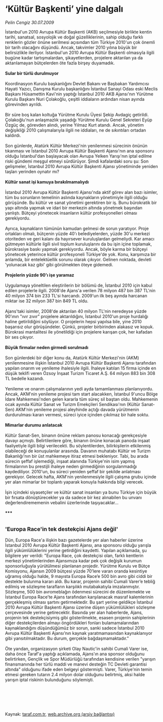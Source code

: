 # ‘Kültür Başkenti’ yine dalgalı

*Pelin Cengiz 30.07.2009*

<div class="taraf_structure_2col_1zq">
<div class="margen_n">



 <p>İstanbul'un 2010 Avrupa Kültür Başkenti (AKB) seçilmesiyle birlikte kentin tarihi, sanatsal, sosyolojik ve doğal güzelliklerinin, sahip olduğu farklı renklerin gözler önüne serilmesi açısından tüm Türkiye 2010'un çok önemli bir tarih olacağını düşündü. Ancak, takvimler 2010 yılına büyük bir belirsizlikle ilerliyor. İstanbul'un 2010 Avrupa Kültür Başkenti olmasıyla ilgili bugüne kadar tartışmalardan, şikayetlerden, projelere aktarılan ya da aktarılamayan bütçelerden öte fazla birşey duyamadık.<b> <br/><br/>Sular bir türlü durulmuyor</b> <br/><br/>Koordinasyon Kurulu başkanlığını Devlet Bakanı ve Başbakan Yardımcısı Hayati Yazıcı, Danışma Kurulu başkanlığını İstanbul Sanayi Odası eski Meclis Başkanı Hüsamettin Kavi'nin yaptığı İstanbul 2010 AKB Ajansı'nın Yürütme Kurulu Başkanı Nuri Çolakoğlu, çeşitli iddiaların ardından nisan ayında görevinden ayrıldı. <br/><br/>Bir süre boş kalan koltuğa Yürütme Kurulu Üyesi Şekip Avdagiç getirildi. Çolakoğlu'nun anlaşmazlık yaşadığı Yürütme Kurulu Genel Sekreteri Eyüp Özgüç de, görevden alındı, yerine Yılmaz Kurt atandı. Ancak, yönetim değişikliği 2010 çalışmalarıyla ilgili ne iddiaları, ne de sıkıntıları ortadan kaldırdı. <br/><br/>Son günlerde, Atatürk Kültür Merkezi'nin yenilenmesi sürecinin önünün tıkanması ve İstanbul 2010 Avrupa Kültür Başkenti Ajansı'nın ana sponsoru olduğu İstanbul'dan başlayacak olan Avrupa Yelken Yarışı'nın iptal edilme riski gündemi meşgul etmeyi sürdürüyor. Şimdi kafalardaki soru şu: Son gelişmeler, İstanbul 2010 Avrupa Kültür Başkenti Ajansı yönetiminde yeniden taşları yerinden oynatır mı? <b><br/><br/>Kültür sanat işi kamuya bırakılmamalıydı</b> <br/><br/>İstanbul 2010 Avrupa Kültür Başkenti Ajansı'nda aktif görev alan bazı isimler, tüm bu sorunların temelinin aslında kaynakların yönetimiyle ilgili olduğu görüşünde. Bu kültür ve sanat yönetimi gerektiren bir iş. Bunu bürokratik bir yapı altında yapmak ve idari bir merkezin altında yönetmek başından yanlıştı. Bütçeyi yönetecek insanların kültür profesyonelleri olması gerekiyordu. <br/><br/>Ayrıca, kaynakların tümünün kamudan gelmesi de sorun yaratıyor. Proje ortakları olmalı, bütçenin yüzde 40'ı belediyelerden, yüzde 30'u merkezi otoriteden ve geri kalanı da hayırsever kuruluşlardan gelmeliydi. Kar amacı gütmeyen kültürle ilgili sivil toplum kuruluşlarını da bu işin içine toplamak, bürokrasiye baskı yapmak gerekiyordu. Ancak, böyle karma bir bütçeyi yönetecek yeterince kültür profesyoneli Türkiye'de yok. Konu, karşımıza bir anlamda, bir entelektüellik sorunu olarak çıkıyor. Gelinen noktada, devleti 'yolunacak kaz gibi' gibi görülmekten öteye gidemedi.<b><br/><br/>Projelerin yüzde 90'ı işe yaramaz</b> <br/><br/>Uygulamaya yöneltilen eleştirilerin bir bölümü de, İstanbul 2010 için kabul edilen projelerle ilgili. 2008'de Ajans'a verilen 78 milyon 487 bin 387 TL'nin 40 milyon 374 bin 233 TL'si harcandı. 2009'un ilk beş ayında harcanan miktar ise 32 milyon 387 bin 849 TL oldu. <br/><br/>Ajans'taki isimler, 2008'de aktarılan 40 milyon TL'nin neredeyse yüzde 90'ının "ıvır zıvır" projelere aktarıldığını, İstanbul 2010'un proje hurdalığı haline getirildiğini söylüyor. O projelerin hepsi yapılsa bile, yine 2010 başarısız olur görüşündeler. Çünkü, projeler birbirinden alakasız ve kopuk. Bürokrasi mantalitesi ile yönetildiği için projelere karışan çok, her kafadan bir ses çıkıyor. <b><br/><br/>Büyük firmalar neden girmedi sorulmadı</b> <br/><br/>Son günlerdeki bir diğer konu da, Atatürk Kültür Merkezi'nin (AKM) yenilenmesine ilişkin İstanbul 2010 Avrupa Kültür Başkenti Ajansı tarafından yapılan onarım ve yenileme ihalesiyle ilgili. İhaleye katılan 15 firma içinde en düşük teklifi veren Özsoy İnşaat Turizm Ticaret A.Ş. 64 milyon 883 bin 308 TL bedelle kazandı. <br/><br/>Yenileme ve onarım çalışmalarının yedi ayda tamamlanması planlanıyordu. Ancak, AKM'nin yenileme projesi tam start alacakken, İstanbul 9'uncu Bölge İdare Mahkemesi'nden gelen kararla tüm süreç sil baştan oldu. Mahkemenin ocak ayında Kültür Sanat ve Turizm Emekçileri Sendikası'nın (Kültür Sanat-Sen) AKM'nin yenileme projesi aleyhinde açtığı davada yürütmenin durdurulması kararı vermesi, süreci iyice içinden çıkılmaz bir hale soktu. <b><br/><br/>Mimarlar durumu anlatacak</b> <br/><br/>Kültür Sanat-Sen, binanın önüne reklam panosu konacağı gerekçesiyle davayı açmıştı. Belirtilenlere göre, binanın önüne konacak panoda inşaat faaliyetiyle ilgili bilgi verilecekti. Bu söylentilerden, bilirkişilerin etkilenmiş olabileceği de konuşulanlar arasında. Davanın muhatabı Kültür ve Turizm Bakanlığı'nın bir üst mahkemeye itiraz etmesi bekleniyor. Tabi, bu arada sürecin şeffaf işlemediği, inşaat alanında Türkiye'nin isim yapmış firmalarının bu prestijli ihaleye neden girmediğinin sorgulanmadığı kaydediliyor. 2010'un, bu süreci yeniden şeffaf bir şekilde anlatması gerekiyor. Gelecek hafta, AKM'nin yenilenmesiyle ilgili çalışma grubu içinde yer alan mimarlar bir toplantı yaparak konuyla hakkında bilgi verecek. <br/><br/>İşin içindeki siyasetçiler ve kültür sanat insanları ya bunu Türkiye için büyük bir fırsata dönüştürecekler ya da sadece bir kez alınabilen bu unvanı değerlendirememenin vebalini üzerlerinde taşıyacaklar... <br/><br/><b>*** <br/><br/><br/><font size="4">'Europa Race'in tek destekçisi Ajans değil'</font></b> <br/><br/>Dün, Europa Race'a ilişkin bazı gazetelerde yer alan haberler üzerine İstanbul 2010 Avrupa Kültür Başkenti Ajansı, ana sponsoru olduğu yarışla ilgili yükümlülüklerini yerine getirdiğini kaydetti. Yapılan açıklamada, şu bilgilere yer verildi: "Europa Race, çok destekçisi olan, farklı kentlerin merkezi yönetimlerinden Ajansımıza kadar pek çok değişik kurumun sponsorluğuyla yürütülmesi planlanan projedir. Yürütme Kurulu ve Bütçe Komisyonu, Ajansın 2009 bütçesi yüzde 70’lere varan oranda kesintiye uğramış olduğu halde, 9 mayısta Europa Race’e 500 bin avro gibi ciddi bir destekte bulunma kararı aldı. Bu karar, projenin sahibi Cumali Varer’e tebliğ edilmiş ve sözleşme tarafların karşılıklı mutabakatıyla imzalanmıştır. Sözleşme, 500 bin avromeblağın ödenmesi sürecini de düzenlemekte ve İstanbul Europa Race’te Ajans tarafından karşılanacak masraf kalemlerinin gerçekleşmiş olması şartını getirmektedir. Bu şart yerine geldikçe İstanbul 2010 Avrupa Kültür Başkenti Ajansı üzerine düşen yükümlülükleri sözleşme çerçevesinde yerine getirecektir. Basında yer alan haberlerde, Ajans, projenin tek destekçisiymiş gibi gösterilmekte, esasen projenin sahiplerinin diğer destekçilerden almayı öngördükleri fonları bulamamalarından kaynaklandığını düşündüğümüz bir sorun, sanki sadece İstanbul 2010 Avrupa Kültür Başkenti Ajansı’nın kaynak yaratmamasından kaynaklanıyor gibi yansıtılmaktadır. Bu durum, gerçekle bağdaşmamaktadır." <br/><br/>Öte yandan, organizasyon şirketi Olay Nautic'in sahibi Cumali Varer ise, daha önce Taraf'a yaptığı açıklamada, Ajans'ın ana sponsor olduğunu belirtirken, Gençlik ve Spor Müdürlüğü tarafından kendisine verilen "yarışın finansmanında her türlü maddi ve manevi desteğin TC Devleti garantisi altında" olduğunu ifade eden belgeyi göstermişti. Varer, Türkiye'nin temin etmesi gereken tutarın 2.4 milyon dolar olduğunu belirtmiş, aksi halde yarışın iptal riskinin bulunduğunu söylemişti. </p>
<br/>
<br/>
<br/>



<br/>


<div id="taraf_not">
</div>

</div>


</div>

Kaynak: [taraf.com.tr](http://taraf.com.tr:80/makale/6803.htm), [web.archive.org (arşiv bağlantısı)](http://web.archive.org/web/20091221031846/http://taraf.com.tr:80/makale/6803.htm)

